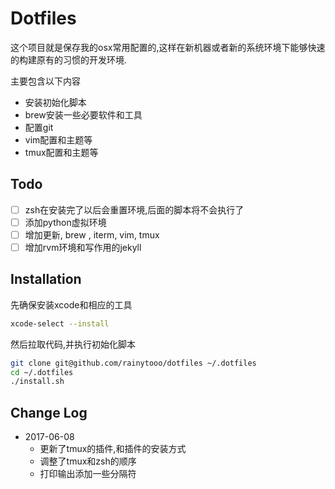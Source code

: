Dotfiles
========

这个项目就是保存我的osx常用配置的,这样在新机器或者新的系统环境下能够快速的构建原有的习惯的开发环境.

主要包含以下内容

* 安装初始化脚本
* brew安装一些必要软件和工具
* 配置git
* vim配置和主题等
* tmux配置和主题等

Todo
-----------

* [ ] zsh在安装完了以后会重置环境,后面的脚本将不会执行了
* [ ] 添加python虚拟环境
* [ ] 增加更新, brew , iterm, vim, tmux
* [ ] 增加rvm环境和写作用的jekyll

Installation
------------

先确保安装xcode和相应的工具

```bash
xcode-select --install
```

然后拉取代码,并执行初始化脚本

``` bash
git clone git@github.com/rainytooo/dotfiles ~/.dotfiles
cd ~/.dotfiles
./install.sh
```


Change Log
----------

* 2017-06-08
    - 更新了tmux的插件,和插件的安装方式
    - 调整了tmux和zsh的顺序
    - 打印输出添加一些分隔符
